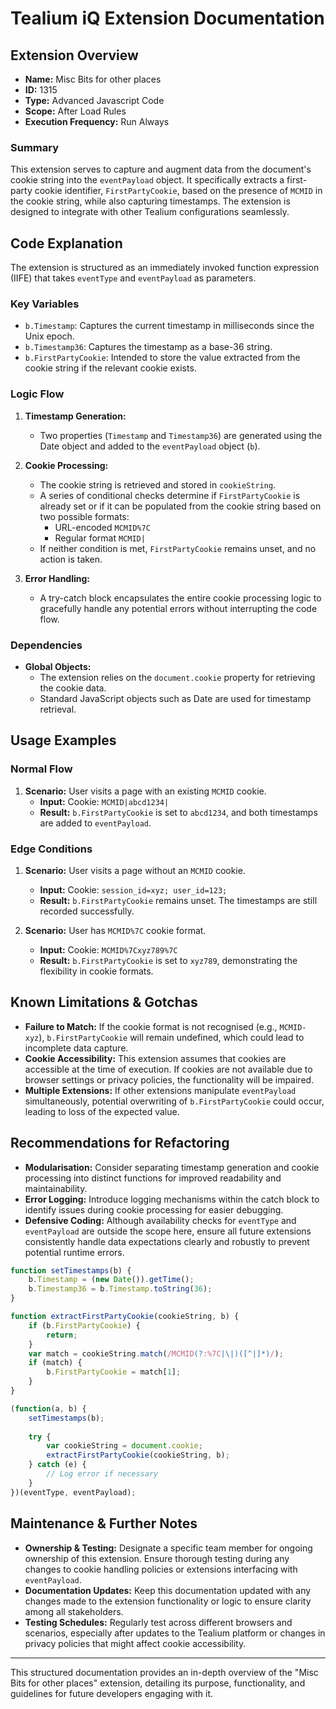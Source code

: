 # Tealium iQ Extension Documentation

## Extension Overview

- **Name:** Misc Bits for other places
- **ID:** 1315
- **Type:** Advanced Javascript Code
- **Scope:** After Load Rules
- **Execution Frequency:** Run Always

### Summary
This extension serves to capture and augment data from the document's cookie string into the `eventPayload` object. It specifically extracts a first-party cookie identifier, `FirstPartyCookie`, based on the presence of `MCMID` in the cookie string, while also capturing timestamps. The extension is designed to integrate with other Tealium configurations seamlessly.

## Code Explanation

The extension is structured as an immediately invoked function expression (IIFE) that takes `eventType` and `eventPayload` as parameters.

### Key Variables
- `b.Timestamp`: Captures the current timestamp in milliseconds since the Unix epoch.
- `b.Timestamp36`: Captures the timestamp as a base-36 string.
- `b.FirstPartyCookie`: Intended to store the value extracted from the cookie string if the relevant cookie exists.

### Logic Flow
1. **Timestamp Generation:**
   - Two properties (`Timestamp` and `Timestamp36`) are generated using the Date object and added to the `eventPayload` object (`b`).

2. **Cookie Processing:**
   - The cookie string is retrieved and stored in `cookieString`.
   - A series of conditional checks determine if `FirstPartyCookie` is already set or if it can be populated from the cookie string based on two possible formats:
     - URL-encoded `MCMID%7C`
     - Regular format `MCMID|`
   - If neither condition is met, `FirstPartyCookie` remains unset, and no action is taken.

3. **Error Handling:**
   - A try-catch block encapsulates the entire cookie processing logic to gracefully handle any potential errors without interrupting the code flow.

### Dependencies
- **Global Objects:**
  - The extension relies on the `document.cookie` property for retrieving the cookie data.
  - Standard JavaScript objects such as Date are used for timestamp retrieval.

## Usage Examples

### Normal Flow
1. **Scenario:** User visits a page with an existing `MCMID` cookie.
   - **Input:** Cookie: `MCMID|abcd1234|`
   - **Result:** `b.FirstPartyCookie` is set to `abcd1234`, and both timestamps are added to `eventPayload`.

### Edge Conditions
1. **Scenario:** User visits a page without an `MCMID` cookie.
   - **Input:** Cookie: `session_id=xyz; user_id=123;`
   - **Result:** `b.FirstPartyCookie` remains unset. The timestamps are still recorded successfully.

2. **Scenario:** User has `MCMID%7C` cookie format.
   - **Input:** Cookie: `MCMID%7Cxyz789%7C`
   - **Result:** `b.FirstPartyCookie` is set to `xyz789`, demonstrating the flexibility in cookie formats.

## Known Limitations & Gotchas

- **Failure to Match:** If the cookie format is not recognised (e.g., `MCMID-xyz`), `b.FirstPartyCookie` will remain undefined, which could lead to incomplete data capture.
- **Cookie Accessibility:** This extension assumes that cookies are accessible at the time of execution. If cookies are not available due to browser settings or privacy policies, the functionality will be impaired.
- **Multiple Extensions:** If other extensions manipulate `eventPayload` simultaneously, potential overwriting of `b.FirstPartyCookie` could occur, leading to loss of the expected value.

## Recommendations for Refactoring

- **Modularisation:** Consider separating timestamp generation and cookie processing into distinct functions for improved readability and maintainability. 
- **Error Logging:** Introduce logging mechanisms within the catch block to identify issues during cookie processing for easier debugging.
- **Defensive Coding:** Although availability checks for `eventType` and `eventPayload` are outside the scope here, ensure all future extensions consistently handle data expectations clearly and robustly to prevent potential runtime errors.

```javascript
function setTimestamps(b) {
    b.Timestamp = (new Date()).getTime();
    b.Timestamp36 = b.Timestamp.toString(36);
}

function extractFirstPartyCookie(cookieString, b) {
    if (b.FirstPartyCookie) {
        return;
    }
    var match = cookieString.match(/MCMID(?:%7C|\|)([^|]*)/);
    if (match) {
        b.FirstPartyCookie = match[1];
    }
}

(function(a, b) {
    setTimestamps(b);
  
    try {
        var cookieString = document.cookie;
        extractFirstPartyCookie(cookieString, b);
    } catch (e) {
        // Log error if necessary
    }
})(eventType, eventPayload);
```

## Maintenance & Further Notes

- **Ownership & Testing:** Designate a specific team member for ongoing ownership of this extension. Ensure thorough testing during any changes to cookie handling policies or extensions interfacing with `eventPayload`.
- **Documentation Updates:** Keep this documentation updated with any changes made to the extension functionality or logic to ensure clarity among all stakeholders.
- **Testing Schedules:** Regularly test across different browsers and scenarios, especially after updates to the Tealium platform or changes in privacy policies that might affect cookie accessibility. 

---

This structured documentation provides an in-depth overview of the "Misc Bits for other places" extension, detailing its purpose, functionality, and guidelines for future developers engaging with it.
